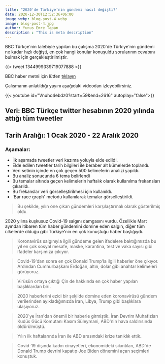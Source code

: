 ```yaml
---
title: "2020'de Türkiye’nin gündemi nasıl değişti?"
date: 2020-12-30T12:52:36+06:00
image_webp: blog-post-4.webp
image: blog-post-4.jpg
author: Yunus Emre Tapan
description : "This is meta description"
---
```


 BBC Türkçe'nin talebiyle yapılan bu çalışma 2020'de Türkiye'nin gündemi ne kadar hızlı değişti, en çok hangi konular konuşuldu sorularının cevabını bulmak için gerçekleştirilmiştir. 


{{< tweet 1344999339719077888 >}}

BBC haber metni için lütfen [tıklayın](https://www.bbc.com/turkce/haberler-turkiye-55491247?at_custom2=twitter&at_custom3=BBC+Turkce&at_medium=custom7&at_custom1=%5Bpost+type%5D&at_campaign=64&at_custom4=7812A50A-4C0F-11EB-96A8-3DEA15F31EAE)


Çalışmanın anlatıldığı yayını aşağıdaki videodan izleyebilirsiniz.

{{< youtube id="Vnuho4ebdz0?start=59&end=2616" autoplay="false">}}







## Veri: BBC Türkçe twitter hesabının 2020 yılında attığı tüm tweetler

## Tarih Aralığı: 1 Ocak 2020 - 22 Aralık 2020

### Aşamalar:

* İlk aşamada tweetler veri kazıma yoluyla elde edildi.
* Elde edilen tweetler tarih bilgileri ile beraber alt kümelerde toplandı.
* Veri setinin içinde en çok geçen 500 kelimelerin analizi yapıldı.
* Bu analiz sonucunda 6 tema belirlendi
* Bu temalar altında geçen kelimelerin haftalık olarak kullanılma frekansları çıkarıldı.
* Bu frekanslar veri görselleştirilmesi için kullanıldı.
* 'Bar race graph' metodu kullanılarak temalar görselleştirildi.


>Bu şekilde, yılın öne çıkan gündemleri karşılaştırmalı olarak gösterilmiş oldu.





2020 yılına kuşkusuz Covid-19 salgını damgasını vurdu. Özellikle Mart ayından itibaren tüm haber gündemini domine eden salgın, diğer tüm ülkelerde olduğu gibi Türkiye'nin en çok konuştuğu haber başlığıydı. 

>Koronavirüs salgınıyla ilgili gündeme gelen ifadelere baktığımızda bu yıl en çok sosyal mesafe, maske, karantina, test ve vaka sayısı gibi ifadeler karşımıza çıkıyor.

>Covid-19'dan sonra en çok Donald Trump'la ilgili haberler öne çıkıyor. 
>Ardından Cumhurbaşkanı Erdoğan, altın, dolar gibi anahtar kelimeleri görüyoruz.

>Virüsün ortaya çıktığı Çin de hakkında en çok haber yapılan başlıklardan biri.

>2020 haberlerini ezici bir şekilde domine eden koronavirüsü gündem verilerinden ayıkladığımızda İran, Libya, Trump gibi başlıklara ulaşıyoruz.

>2020'ye İran'dan önemli bir haberle girmiştik. İran Devrim Muhafızları Kudüs Gücü Komutanı Kasım Süleymani, ABD'nin hava saldırısında öldürülmüştü.

>Yılın ilk haftalarında İran ile ABD arasındaki krize tanıklık ettik.

>Covid-19 dışında kadın cinayetleri, ekonomideki sıkıntıları, ABD'de Donald Trump devrini kapatıp Joe Biden dönemini açan seçimleri konuştuk.


